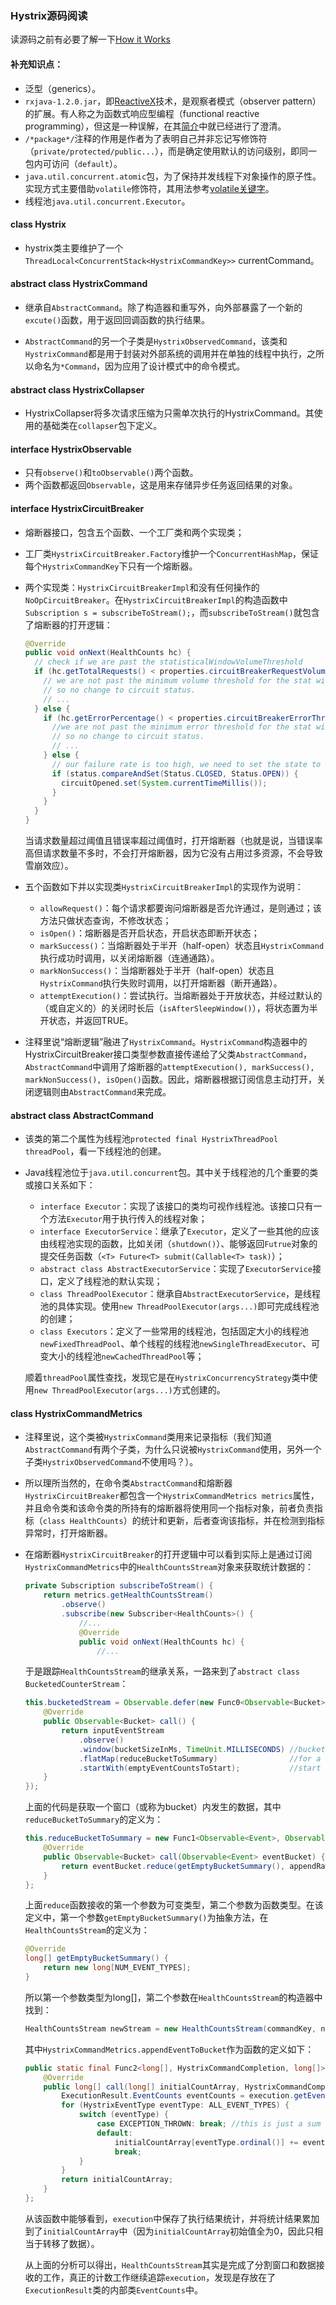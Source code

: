 ### Hystrix源码阅读

读源码之前有必要了解一下[How it Works](https://github.com/Netflix/Hystrix/wiki/How-it-Works)



#### 补充知识点：

- 泛型（generics）。
- `rxjava-1.2.0.jar`，即[ReactiveX](http://reactivex.io/)技术，是观察者模式（observer pattern）的扩展。有人称之为函数式响应型编程（functional reactive programming），但这是一种误解，在其[简介](http://reactivex.io/intro.html)中就已经进行了澄清。
- `/*package*/`注释的作用是作者为了表明自己并非忘记写修饰符（`private/protected/public...`），而是确定使用默认的访问级别，即同一包内可访问（`default`）。
- `java.util.concurrent.atomic`包，为了保持并发线程下对象操作的原子性。实现方式主要借助`volatile`修饰符，其用法参考[volatile关键字](https://juejin.im/post/5a2b53b7f265da432a7b821c)。
- 线程池`java.util.concurrent.Executor`。



#### class Hystrix

* hystrix类主要维护了一个`ThreadLocal<ConcurrentStack<HystrixCommandKey>>` currentCommand。

#### abstract class HystrixCommand

* 继承自`AbstractCommand`。除了构造器和重写外，向外部暴露了一个新的`excute()`函数，用于返回回调函数的执行结果。

* `AbstractCommand`的另一个子类是`HystrixObservedCommand`，该类和`HystrixCommand`都是用于封装对外部系统的调用并在单独的线程中执行，之所以命名为`*Command`，因为应用了设计模式中的命令模式。

#### abstract class HystrixCollapser

* HystrixCollapser将多次请求压缩为只需单次执行的HystrixCommand。其使用的基础类在`collapser`包下定义。

#### interface HystrixObservable

* 只有`observe()`和`toObservable()`两个函数。
* 两个函数都返回`Observable`，这是用来存储异步任务返回结果的对象。

#### interface HystrixCircuitBreaker

* 熔断器接口，包含五个函数、一个工厂类和两个实现类；

* 工厂类`HystrixCircuitBreaker.Factory`维护一个`ConcurrentHashMap`，保证每个`HystrixCommandKey`下只有一个熔断器。

* 两个实现类：`HystrixCircuitBreakerImpl`和没有任何操作的`NoOpCircuitBreaker`。在`HystrixCircuitBreakerImpl`的构造函数中`Subscription s = subscribeToStream();`，而`subscribeToStream()`就包含了熔断器的打开逻辑：

  ```java
  @Override
  public void onNext(HealthCounts hc) {
    // check if we are past the statisticalWindowVolumeThreshold
    if (hc.getTotalRequests() < properties.circuitBreakerRequestVolumeThreshold().get()) {
      // we are not past the minimum volume threshold for the stat window,
      // so no change to circuit status.
      // ...
    } else {
      if (hc.getErrorPercentage() < properties.circuitBreakerErrorThresholdPercentage().get()) {
        //we are not past the minimum error threshold for the stat window,
        // so no change to circuit status.
        // ...
      } else {
        // our failure rate is too high, we need to set the state to OPEN
        if (status.compareAndSet(Status.CLOSED, Status.OPEN)) {
          circuitOpened.set(System.currentTimeMillis());
        }
      }
    }
  }
  ```

  当请求数量超过阈值且错误率超过阈值时，打开熔断器（也就是说，当错误率高但请求数量不多时，不会打开熔断器，因为它没有占用过多资源，不会导致雪崩效应）。

* 五个函数如下并以实现类`HystrixCircuitBreakerImpl`的实现作为说明：
  * `allowRequest()`：每个请求都要询问熔断器是否允许通过，是则通过；该方法只做状态查询，不修改状态；
  * `isOpen()`：熔断器是否开启状态，开启状态即断开状态；
  * `markSuccess()`：当熔断器处于半开（half-open）状态且`HystrixCommand`执行成功时调用，以关闭熔断器（连通通路）。
  * `markNonSuccess()`：当熔断器处于半开（half-open）状态且`HystrixCommand`执行失败时调用，以打开熔断器（断开通路）。
  * `attemptExecution()`：尝试执行。当熔断器处于开放状态，并经过默认的（或自定义的）的关闭时长后（`isAfterSleepWindow()`），将状态置为半开状态，并返回TRUE。
* 注释里说“熔断逻辑”融进了`HystrixCommand`。`HystrixCommand`构造器中的HystrixCircuitBreaker接口类型参数直接传递给了父类`AbstractCommand`，`AbstractCommand`中调用了熔断器的`attemptExecution(), markSuccess(), markNonSuccess(), isOpen()`函数。因此，熔断器根据订阅信息主动打开，关闭逻辑则由`AbstractCommand`来完成。


#### abstract class AbstractCommand

* 该类的第二个属性为线程池`protected final HystrixThreadPool threadPool`，看一下线程池的创建。

* Java线程池位于`java.util.concurrent`包。其中关于线程池的几个重要的类或接口关系如下：

  * `interface Executor`：实现了该接口的类均可视作线程池。该接口只有一个方法`Executor`用于执行传入的线程对象；
  * `interface ExecutorService`：继承了`Executor`，定义了一些其他的应该由线程池实现的函数，比如关闭（`shutdown()`）、能够返回`Futrue`对象的提交任务函数（`<T> Future<T> submit(Callable<T> task)`）；
  * `abstract class AbstractExecutorService`：实现了`ExecutorService`接口，定义了线程池的默认实现；
  * `class ThreadPoolExecutor`：继承自`AbstractExecutorService`，是线程池的具体实现。使用`new ThreadPoolExecutor(args...)`即可完成线程池的创建；
  * `class Executors`：定义了一些常用的线程池，包括固定大小的线程池`newFixedThreadPool`、单个线程的线程池`newSingleThreadExecutor`、可变大小的线程池`newCachedThreadPool`等；

  顺着`threadPool`属性查找，发现它是在`HystrixConcurrencyStrategy`类中使用`new ThreadPoolExecutor(args...)`方式创建的。


#### class HystrixCommandMetrics

* 注释里说，这个类被`HystrixCommand`类用来记录指标（我们知道`AbstractCommand`有两个子类，为什么只说被`HystrixCommand`使用，另外一个子类`HystrixObservedCommand`不使用吗？）。

* 所以理所当然的，在命令类`AbstractCommand`和熔断器`HystrixCircuitBreaker`都包含一个`HystrixCommandMetrics metrics`属性，并且命令类和该命令类的所持有的熔断器将使用同一个指标对象，前者负责指标（`class HealthCounts`）的统计和更新，后者查询该指标，并在检测到指标异常时，打开熔断器。

* 在熔断器`HystrixCircuitBreaker`的打开逻辑中可以看到实际上是通过订阅`HystrixCommandMetrics`中的`HealthCountsStream`对象来获取统计数据的：

  ```java
  private Subscription subscribeToStream() {
      return metrics.getHealthCountsStream()
          .observe()
          .subscribe(new Subscriber<HealthCounts>() {
              //...
              @Override
              public void onNext(HealthCounts hc) {
                  //...
  ```

  于是跟踪`HealthCountsStream`的继承关系，一路来到了`abstract class BucketedCounterStream`：

  ```java
  this.bucketedStream = Observable.defer(new Func0<Observable<Bucket>>() {
      @Override
      public Observable<Bucket> call() {
          return inputEventStream
              .observe()
              .window(bucketSizeInMs, TimeUnit.MILLISECONDS) //bucket it by ...
              .flatMap(reduceBucketToSummary)                //for a given bucket...
              .startWith(emptyEventCountsToStart);           //start it with...
      }
  });
  ```

  上面的代码是获取一个窗口（或称为bucket）内发生的数据，其中`reduceBucketToSummary`的定义为：

  ```java
  this.reduceBucketToSummary = new Func1<Observable<Event>, Observable<Bucket>>() {
      @Override
      public Observable<Bucket> call(Observable<Event> eventBucket) {
          return eventBucket.reduce(getEmptyBucketSummary(), appendRawEventToBucket);
      }
  };
  ```

  上面`reduce`函数接收的第一个参数为可变类型，第二个参数为函数类型。在该定义中，第一个参数`getEmptyBucketSummary()`为抽象方法，在`HealthCountsStream`的定义为：

  ```java
  @Override
  long[] getEmptyBucketSummary() {
      return new long[NUM_EVENT_TYPES];
  }
  ```

  所以第一个参数类型为long[]，第二个参数在`HealthCountsStream`的构造器中找到：

  ```java
  HealthCountsStream newStream = new HealthCountsStream(commandKey, numBuckets, bucketSizeInMs, HystrixCommandMetrics.appendEventToBucket);
  ```

  其中`HystrixCommandMetrics.appendEventToBucket`作为函数的定义如下：

  ```java
  public static final Func2<long[], HystrixCommandCompletion, long[]> appendEventToBucket = new Func2<long[], HystrixCommandCompletion, long[]>() {
      @Override
      public long[] call(long[] initialCountArray, HystrixCommandCompletion execution) {
          ExecutionResult.EventCounts eventCounts = execution.getEventCounts();
          for (HystrixEventType eventType: ALL_EVENT_TYPES) {
              switch (eventType) {
                  case EXCEPTION_THROWN: break; //this is just a sum of other anyway - don't do the work here
                  default:
                      initialCountArray[eventType.ordinal()] += eventCounts.getCount(eventType);
                      break;
              }
          }
          return initialCountArray;
      }
  };
  ```

  从该函数中能够看到，`execution`中保存了执行结果统计，并将统计结果累加到了`initialCountArray`中（因为`initialCountArray`初始值全为0，因此只相当于转移了数据）。

  从上面的分析可以得出，`HealthCountsStream`其实是完成了分割窗口和数据接收的工作，真正的计数工作继续追踪`execution`，发现是存放在了`ExecutionResult`类的内部类`EventCounts`中。

